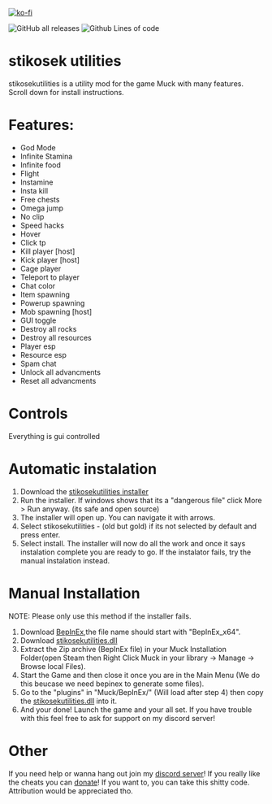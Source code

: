 [![ko-fi](https://ko-fi.com/img/githubbutton_sm.svg)](https://ko-fi.com/stikosek)
 
![GitHub all releases](https://img.shields.io/github/downloads/stikosek/stikosekutilities/total?color=%23FF8C00&style=flat-square)
![Github Lines of code](https://img.shields.io/tokei/lines/github/stikosek/stikosekutilities?style=flat-square)


# stikosek utilities
stikosekutilities is a utility mod for the game Muck with many features.
Scroll down for install instructions.

# Features:
- God Mode
- Infinite Stamina
- Infinite food
- Flight
- Instamine
- Insta kill
- Free chests
- Omega jump
- No clip
- Speed hacks
- Hover
- Click tp
- Kill player [host]
- Kick player [host]
- Cage player
- Teleport to player
- Chat color
- Item spawning
- Powerup spawning
- Mob spawning [host]
- GUI toggle
- Destroy all rocks
- Destroy all resources
- Player esp
- Resource esp
- Spam chat
- Unlock all advancments
- Reset all advancments

# Controls
Everything is gui controlled

# Automatic instalation
 1. Download the [stikosekutilities installer](https://github.com/Dev-Packet/stikosekutilities2-installer/releases/download/1.0.0.0/stikosekutilities2_Installer.exe)
 2. Run the installer. If windows shows that its a "dangerous file" click More > Run anyway. (its safe and open source)
 3. The installer will open up. You can navigate it with arrows.
 4. Select stikosekutilities - (old but gold) if its not selected by default and press enter.
 5. Select install.
 The installer will now do all the work and once it says instalation complete you are ready to go.
 If the instalator fails, try the manual instalation instead.
 
# Manual Installation
 NOTE: Please only use this method if the installer fails.
 1. Download [BepInEx](https://github.com/BepInEx/BepInEx/releases/tag/v5.4.21),the file name should start with "BepInEx_x64".
 2. Download [stikosekutilities.dll](https://github.com/stikosek/stikosekutilities/releases/download/download/stikosekutilitites.dll)
 3. Extract the Zip archive (BepInEx file) in your Muck Installation Folder(open Steam then Right Click Muck in your library -> Manage -> Browse local Files).
 4. Start the Game and then close it once you are in the Main Menu (We do this beucase we need bepinex to generate some files).
 5. Go to the "plugins" in "Muck/BepInEx/" (Will load after step 4) then copy the [stikosekutilities.dll](https://github.com/stikosek/stikosekutilities/releases/latest/download/stikosekutilities2.dll) into it.
 6. And your done! Launch the game and your all set. If you have trouble with this feel free to ask for support on my discord server!

# Other
If you need help or wanna hang out join my [discord server](https://discord.gg/29PAur9AkB)!
If you really like the cheats you can [donate](https://ko-fi.com/stikosek)!
If you want to, you can take this shitty code. Attribution would be appreciated tho.



 
